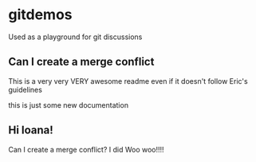 # gitdemos
Used as a playground for git discussions

## Can I create a merge conflict
This is a very very VERY awesome readme even if it doesn't follow Eric's guidelines

this is just some new documentation

## Hi Ioana!

Can I create a merge conflict?
I did Woo woo!!!!
